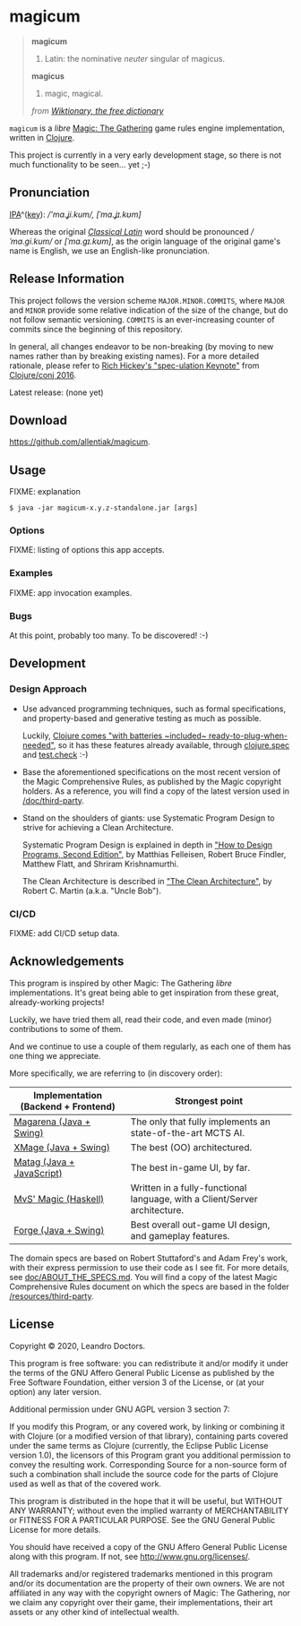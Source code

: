 # magicum

> **magicum**
> 1. Latin: the nominative _neuter_ singular of magicus.
>
> **magicus**
>  1. magic, magical.
>
> _from [Wiktionary, the free dictionary](https://en.wiktionary.org/wiki/magicus#Latin)_

`magicum` is a _libre_ [Magic: The Gathering](https://magic.wizards.com/) game rules engine implementation, written in [Clojure](https://clojure.org/).

This project is currently in a very early development stage, so there is not much functionality to be seen... yet ;-)


## Pronunciation

[IPA](https://en.wiktionary.org/wiki/Wiktionary:International_Phonetic_Alphabet)^([key](https://en.wiktionary.org/wiki/Appendix:Latin_pronunciation)): _/'ma.ʝi.kum/, [ˈma.ʝɪ.kʊm]_

Whereas the original [_Classical Latin_](https://en.wikipedia.org/wiki/Classical_Latin) word should be pronounced _/ˈma.ɡi.kum/_ or _[ˈma.ɡɪ.kʊm]_, as the origin language of the original game's name is English, we use an English-like pronunciation.


## Release Information

This project follows the version scheme `MAJOR.MINOR.COMMITS`, where `MAJOR` and `MINOR` provide some relative indication of the size of the change, but do not follow semantic versioning. `COMMITS` is an ever-increasing counter of commits since the beginning of this repository.

In general, all changes endeavor to be non-breaking (by moving to new names rather than by breaking existing names). For a more detailed rationale, please refer to [Rich Hickey's "spec-ulation Keynote"](https://www.youtube.com/watch?v=oyLBGkS5ICk) from [Clojure/conj 2016](https://2016.clojure-conj.org/).

Latest release: (none yet)


## Download

https://github.com/allentiak/magicum.


## Usage

FIXME: explanation

    $ java -jar magicum-x.y.z-standalone.jar [args]


### Options

FIXME: listing of options this app accepts.


### Examples

FIXME: app invocation examples.


### Bugs

At this point, probably too many. To be discovered! :-)


## Development

### Design Approach

- Use advanced programming techniques, such as formal specifications, and property-based and generative testing as much as possible.

  Luckily, [Clojure comes "with batteries ~included~ ready-to-plug-when-needed"](https://clojure.org/news/2012/02/17/clojure-governance), so it has these features already available, through [clojure.spec](https://clojure.org/about/spec) and [test.check](https://github.com/clojure/test.check) :-)

- Base the aforementioned specifications on the most recent version of the Magic Comprehensive Rules, as published by the Magic copyright holders. As a reference, you will find a copy of the latest version used in [/doc/third-party](/resources/third-party).

- Stand on the shoulders of giants: use Systematic Program Design to strive for achieving a Clean Architecture.

  Systematic Program Design is explained in depth in ["How to Design Programs, Second Edition"](https://htpd.org), by Matthias Felleisen, Robert Bruce Findler, Matthew Flatt, and Shriram Krishnamurthi.

  The Clean Architecture is described in ["The Clean Architecture"](https://blog.cleancoder.com/uncle-bob/2012/08/13/the-clean-architecture.html), by Robert C. Martin (a.k.a. "Uncle Bob").

### CI/CD

FIXME: add CI/CD setup data.


## Acknowledgements

This program is inspired by other  Magic: The Gathering _libre_ implementations. It's great being able to get inspiration from these great, already-working projects!

Luckily, we have tried them all, read their code, and even made (minor) contributions to some of them.

And we continue to use a couple of them regularly, as each one of them has one thing we appreciate.

More specifically, we are referring to (in discovery order):

Implementation (Backend + Frontend) | Strongest point
--------- | ----------
[Magarena (Java + Swing)](https://github.com/magarena/magarena/) | The only that fully implements an state-of-the-art MCTS AI.
[XMage (Java + Swing)](https://github.com/magefree/mage) | The best (OO) architectured.
[Matag (Java + JavaScript)](https://github.com/antonioalonzi/matag) | The best in-game UI, by far.
[MvS' Magic (Haskell)](https://github.com/MedeaMelana/Magic) | Written in a fully-functional language, with a Client/Server architecture.
[Forge (Java + Swing)](https://git.cardforge.org/core-developers/forge) | Best overall out-game UI design, and gameplay features.


The domain specs are based on Robert Stuttaford's and Adam Frey's work, with their express permission to use their code as I see fit. For more details, see [doc/ABOUT_THE_SPECS.md](doc/ABOUT_THE_SPECS.md). You will find a copy of the latest Magic Comprehensive Rules document on which the specs are based in the folder [/resources/third-party](/resources/third-party).




## License

Copyright © 2020, Leandro Doctors.

This program is free software: you can redistribute it and/or modify
it under the terms of the GNU Affero General Public License as published by
the Free Software Foundation, either version 3 of the License, or
(at your option) any later version.

Additional permission under GNU AGPL version 3 section 7:

If you modify this Program, or any covered work, by linking or combining
it with Clojure (or a modified version of that library), containing parts
covered under the same terms as Clojure (currently, the Eclipse Public
License version 1.0), the licensors of this Program grant you additional
permission to convey the resulting work. Corresponding Source for a
non-source form of such a combination shall include the source code for
the parts of Clojure used as well as that of the covered work.

This program is distributed in the hope that it will be useful,
but WITHOUT ANY WARRANTY; without even the implied warranty of
MERCHANTABILITY or FITNESS FOR A PARTICULAR PURPOSE. See the
GNU General Public License for more details.

You should have received a copy of the GNU Affero General Public License
along with this program. If not, see <http://www.gnu.org/licenses/>.

All trademarks and/or registered trademarks mentioned in this program and/or its documentation
are the property of their own owners. We are not affiliated in any way with the copyright owners of
Magic: The Gathering, nor we claim any copyright over their game, their implementations, their art assets or any other kind of intellectual wealth.
